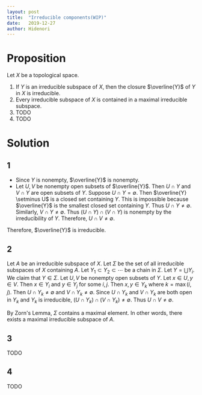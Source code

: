 ```yaml
---
layout: post
title:  "Irreducible components(WIP)"
date:   2019-12-27
author: Hidenori
---
```


# Proposition
Let $X$ be a topological space.
1. If $Y$ is an irreducible subspace of $X$, then the closure $\overline{Y}$ of $Y$ in $X$ is irreducible.
1. Every irreducible subspace of $X$ is contained in a maximal irreducible subspace.
1. TODO
1. TODO

# Solution
## 1
* Since $Y$ is nonempty, $\overline{Y}$ is nonempty.
* Let $U, V$ be nonempty open subsets of $\overline{Y}$.
  Then $U \cap Y$ and $V \cap Y$ are open subsets of $Y$.
  Suppose $U \cap Y = \emptyset$.
  Then $\overline{Y} \setminus U$ is a closed set containing $Y$.
  This is impossible because $\overline{Y}$ is the smallest closed set containing $Y$.
  Thus $U \cap Y \ne \emptyset$.
  Similarly, $V \cap Y \ne \emptyset$.
  Thus $(U \cap Y) \cap (V \cap Y)$ is nonempty by the irreducibility of $Y$.
  Therefore, $U \cap V \ne \emptyset$.

Therefore, $\overline{Y}$ is irreducible.

## 2
Let $A$ be an irreducible subspace of $X$.
Let $\Sigma$ be the set of all irreducible subspaces of $X$ containing $A$.
Let $Y_1 \subset Y_2 \subset \cdots$ be a chain in $\Sigma$.
Let $Y = \bigcup Y_i$.
We claim that $Y \in \Sigma$.
Let $U, V$ be nonempty open subsets of $Y$.
Let $x \in U, y \in V$.
Then $x \in Y_i$ and $y \in Y_j$ for some $i, j$.
Then $x, y \in Y_k$ where $k = \max(i, j)$.
Then $U \cap Y_k \ne \emptyset$ and $V \cap Y_k \ne \emptyset$.
Since $U \cap Y_k$ and $V \cap Y_k$ are both open in $Y_k$ and $Y_k$ is irreducible, $(U \cap Y_k) \cap (V \cap Y_k) \ne \emptyset$.
Thus $U \cap V \ne \emptyset$.

By Zorn's Lemma, $\Sigma$ contains a maximal element.
In other words, there exists a maximal irreducible subspace of $A$.

## 3
TODO

## 4
TODO
